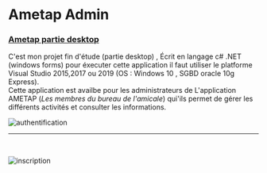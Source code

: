 # Ametap Admin
<h3><u>Ametap partie desktop</u></h3>


C'est mon projet fin d'étude (partie desktop) , Écrit en langage c# .NET (windows forms) 
pour éxecuter cette application il faut utiliser le platforme Visual Studio 2015,2017 ou 2019 (OS : Windows 10 , SGBD oracle 10g Express).
<br>
Cette application est availbe pour les administrateurs de L'application AMETAP (<i>Les membres du bureau de l'amicale</i>) qui'ils permet de gérer les différents activités et consulter les informations.

![authentification](https://user-images.githubusercontent.com/20991604/41009722-a3464828-692a-11e8-8cae-2677380ea625.png)


<hr>
<br>

![inscription](https://user-images.githubusercontent.com/20991604/41009723-a3708570-692a-11e8-85bb-5113f614e310.png)


<br>
</br>
